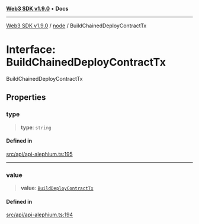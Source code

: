 [**Web3 SDK v1.9.0**](../../../README.md) • **Docs**

***

[Web3 SDK v1.9.0](../../../globals.md) / [node](../README.md) / BuildChainedDeployContractTx

# Interface: BuildChainedDeployContractTx

BuildChainedDeployContractTx

## Properties

### type

> **type**: `string`

#### Defined in

[src/api/api-alephium.ts:195](https://github.com/Mystic-Nayy/alephium-web3/blob/c1afd789a197ce5fe21f08c2965942090157c33d/packages/web3/src/api/api-alephium.ts#L195)

***

### value

> **value**: [`BuildDeployContractTx`](BuildDeployContractTx.md)

#### Defined in

[src/api/api-alephium.ts:194](https://github.com/Mystic-Nayy/alephium-web3/blob/c1afd789a197ce5fe21f08c2965942090157c33d/packages/web3/src/api/api-alephium.ts#L194)
